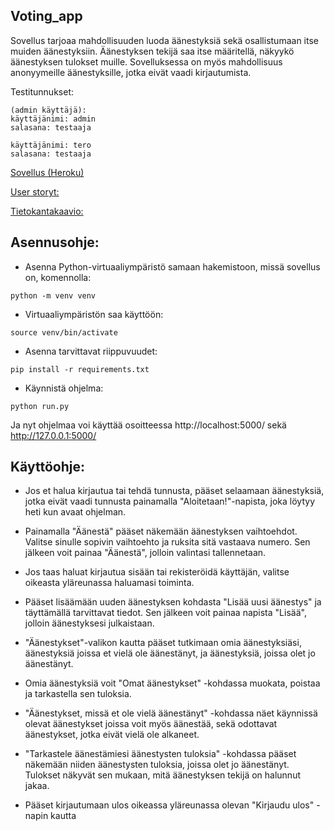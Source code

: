 ## Voting_app


Sovellus tarjoaa mahdollisuuden luoda äänestyksiä sekä osallistumaan itse muiden äänestyksiin. Äänestyksen tekijä saa itse määritellä, näkyykö äänestyksen tulokset muille. 
Sovelluksessa on myös mahdollisuus anonyymeille äänestyksille, jotka eivät vaadi kirjautumista.

Testitunnukset:

    
    (admin käyttäjä):
    käyttäjänimi: admin
    salasana: testaaja
    
    käyttäjänimi: tero
    salasana: testaaja

    
[Sovellus (Heroku)](https://tsoha-voting-app.herokuapp.com/)

[User storyt:](https://github.com/johannaval/voting_app/blob/master/dokumentaatio/user_stories.md)

[Tietokantakaavio:](https://github.com/johannaval/voting_app/blob/master/dokumentaatio/Screenshot%20from%202020-05-13%2016-03-35.png)


## Asennusohje:

- Asenna Python-virtuaaliympäristö samaan hakemistoon, missä sovellus on, komennolla:

``` python -m venv venv ```


- Virtuaaliympäristön saa käyttöön:

``` source venv/bin/activate ```


- Asenna tarvittavat riippuvuudet:

``` pip install -r requirements.txt ```


- Käynnistä ohjelma:

``` python run.py ```


Ja nyt ohjelmaa voi käyttää osoitteessa http://localhost:5000/ sekä http://127.0.0.1:5000/




## Käyttöohje:

- Jos et halua kirjautua tai tehdä tunnusta, pääset selaamaan äänestyksiä, jotka eivät vaadi tunnusta painamalla "Aloitetaan!"-napista, joka löytyy heti kun avaat ohjelman. 
- Painamalla "Äänestä" pääset näkemään äänestyksen vaihtoehdot. Valitse sinulle sopivin vaihtoehto ja ruksita sitä vastaava numero. Sen jälkeen voit painaa "Äänestä", jolloin valintasi tallennetaan. 


 - Jos taas haluat kirjautua sisään tai rekisteröidä käyttäjän, valitse oikeasta yläreunassa haluamasi toiminta. 
 - Pääset lisäämään uuden äänestyksen kohdasta "Lisää uusi äänestys" ja täyttämällä tarvittavat tiedot. Sen jälkeen voit painaa napista "Lisää", jolloin äänestyksesi julkaistaan.
 - "Äänestykset"-valikon kautta pääset tutkimaan omia äänestyksiäsi, äänestyksiä joissa et vielä ole äänestänyt, ja äänestyksiä, joissa olet jo äänestänyt.
 - Omia äänestyksiä voit "Omat äänestykset" -kohdassa muokata, poistaa ja tarkastella sen tuloksia.
 - "Äänestykset, missä et ole vielä äänestänyt" -kohdassa näet käynnissä olevat äänestykset joissa voit myös äänestää, sekä odottavat äänestykset, jotka eivät vielä ole alkaneet.
 - "Tarkastele äänestämiesi äänestysten tuloksia" -kohdassa pääset näkemään niiden äänestysten tuloksia, joissa olet jo äänestänyt. Tulokset näkyvät sen mukaan, mitä äänestyksen tekijä on halunnut jakaa.
 - Pääset kirjautumaan ulos oikeassa yläreunassa olevan "Kirjaudu ulos" -napin kautta

